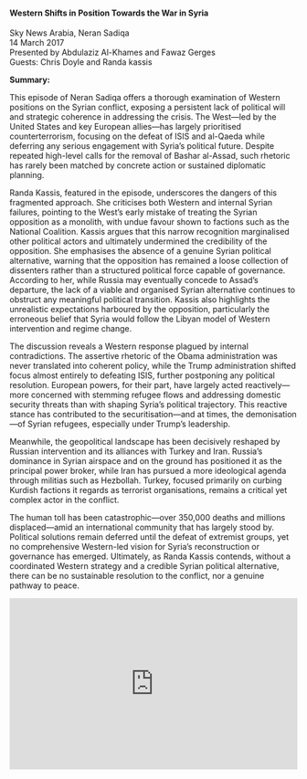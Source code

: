 <h4>Western Shifts in Position Towards the War in Syria</h4>

Sky News Arabia, Neran Sadiqa  
14 March 2017  
Presented by Abdulaziz Al-Khames and Fawaz Gerges  
Guests: Chris Doyle and Randa kassis  

<b>Summary:</b>

This episode of Neran Sadiqa offers a thorough examination of Western positions on the Syrian conflict, exposing a persistent lack of political will and strategic coherence in addressing the crisis. The West—led by the United States and key European allies—has largely prioritised counterterrorism, focusing on the defeat of ISIS and al-Qaeda while deferring any serious engagement with Syria’s political future. Despite repeated high-level calls for the removal of Bashar al-Assad, such rhetoric has rarely been matched by concrete action or sustained diplomatic planning.

Randa Kassis, featured in the episode, underscores the dangers of this fragmented approach. She criticises both Western and internal Syrian failures, pointing to the West’s early mistake of treating the Syrian opposition as a monolith, with undue favour shown to factions such as the National Coalition. Kassis argues that this narrow recognition marginalised other political actors and ultimately undermined the credibility of the opposition. She emphasises the absence of a genuine Syrian political alternative, warning that the opposition has remained a loose collection of dissenters rather than a structured political force capable of governance. According to her, while Russia may eventually concede to Assad’s departure, the lack of a viable and organised Syrian alternative continues to obstruct any meaningful political transition. Kassis also highlights the unrealistic expectations harboured by the opposition, particularly the erroneous belief that Syria would follow the Libyan model of Western intervention and regime change.

The discussion reveals a Western response plagued by internal contradictions. The assertive rhetoric of the Obama administration was never translated into coherent policy, while the Trump administration shifted focus almost entirely to defeating ISIS, further postponing any political resolution. European powers, for their part, have largely acted reactively—more concerned with stemming refugee flows and addressing domestic security threats than with shaping Syria’s political trajectory. This reactive stance has contributed to the securitisation—and at times, the demonisation—of Syrian refugees, especially under Trump’s leadership.

Meanwhile, the geopolitical landscape has been decisively reshaped by Russian intervention and its alliances with Turkey and Iran. Russia’s dominance in Syrian airspace and on the ground has positioned it as the principal power broker, while Iran has pursued a more ideological agenda through militias such as Hezbollah. Turkey, focused primarily on curbing Kurdish factions it regards as terrorist organisations, remains a critical yet complex actor in the conflict.

The human toll has been catastrophic—over 350,000 deaths and millions displaced—amid an international community that has largely stood by. Political solutions remain deferred until the defeat of extremist groups, yet no comprehensive Western-led vision for Syria’s reconstruction or governance has emerged. Ultimately, as Randa Kassis contends, without a coordinated Western strategy and a credible Syrian political alternative, there can be no sustainable resolution to the conflict, nor a genuine pathway to peace.

<p></p>
<center>
<div style="display: flex; justify-content: center; position:relative;width: 100%;height: 300px;"><iframe
    src="https://iframe.mediadelivery.net/embed/460223/8f56b8ee-a1da-479e-9f9f-1e7495749d6c?autoplay=false&loop=false&muted=false&preload=true&responsive=true"
    loading="lazy" style="border:0;height:100%;width: 520px;"
    allow="accelerometer;gyroscope;autoplay;encrypted-media;picture-in-picture;" allowfullscreen="true"></iframe>
</div>
</center>  
<p></p>
